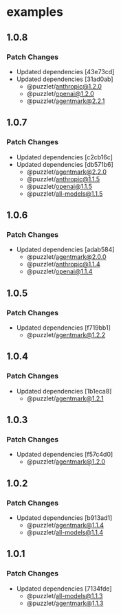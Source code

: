 # examples

## 1.0.8

### Patch Changes

- Updated dependencies [43e73cd]
- Updated dependencies [31ad0ab]
  - @puzzlet/anthropic@1.2.0
  - @puzzlet/openai@1.2.0
  - @puzzlet/agentmark@2.2.1

## 1.0.7

### Patch Changes

- Updated dependencies [c2cb16c]
- Updated dependencies [db571b6]
  - @puzzlet/agentmark@2.2.0
  - @puzzlet/anthropic@1.1.5
  - @puzzlet/openai@1.1.5
  - @puzzlet/all-models@1.1.5

## 1.0.6

### Patch Changes

- Updated dependencies [adab584]
  - @puzzlet/agentmark@2.0.0
  - @puzzlet/anthropic@1.1.4
  - @puzzlet/openai@1.1.4

## 1.0.5

### Patch Changes

- Updated dependencies [f719bb1]
  - @puzzlet/agentmark@1.2.2

## 1.0.4

### Patch Changes

- Updated dependencies [1b1eca8]
  - @puzzlet/agentmark@1.2.1

## 1.0.3

### Patch Changes

- Updated dependencies [f57c4d0]
  - @puzzlet/agentmark@1.2.0

## 1.0.2

### Patch Changes

- Updated dependencies [b913ad1]
  - @puzzlet/agentmark@1.1.4
  - @puzzlet/all-models@1.1.4

## 1.0.1

### Patch Changes

- Updated dependencies [7134fde]
  - @puzzlet/all-models@1.1.3
  - @puzzlet/agentmark@1.1.3
